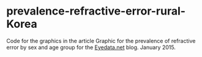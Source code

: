 # prevalence-refractive-error-rural-Korea

Code for the graphics in the article Graphic for the prevalence of refractive error by sex and age group for the [Eyedata.net](http://eyedata.net/index.php/blog) blog. January 2015.
